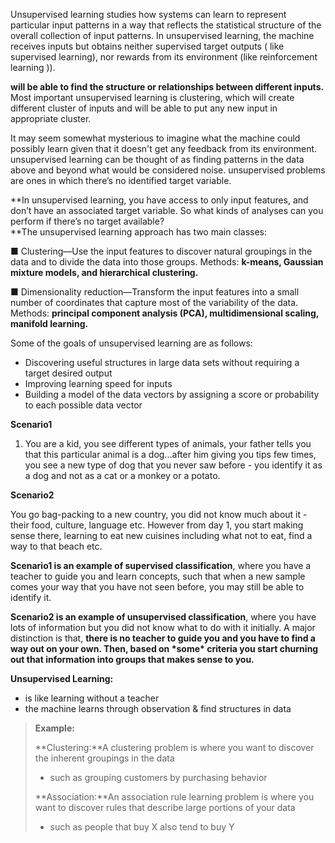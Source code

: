 Unsupervised learning studies how systems can learn to represent particular input patterns in a way that reflects the statistical structure of the overall collection of input patterns. In unsupervised learning, the machine receives inputs but obtains neither supervised target outputs \( like supervised learning\), nor rewards from its environment \(like reinforcement learning \)\).

**will be able to find the structure or relationships between different inputs.** Most important unsupervised learning is clustering, which will create different cluster of inputs and will be able to put any new input in appropriate cluster.

It may seem somewhat mysterious to imagine what the machine could possibly learn given that it doesn't get any feedback from its environment. unsupervised learning can be thought of as finding patterns in the data above and beyond what would be considered noise. unsupervised problems are ones in which there’s no identified target variable.

**In unsupervised learning, you have access to only input features, and don’t have an associated target variable. So what kinds of analyses can you perform if there’s no target available?                     
**The unsupervised learning approach has two main classes:

■ Clustering—Use the input features to discover natural groupings in the data and to divide the data into those groups. Methods: **k-means, Gaussian mixture models, and hierarchical clustering.**

■ Dimensionality reduction—Transform the input features into a small number of coordinates that capture most of the variability of the data. Methods: **principal component analysis \(PCA\), multidimensional scaling, manifold learning.**

Some of the goals of unsupervised learning are as follows:

* Discovering useful structures in large data sets without requiring a target desired output
* Improving learning speed for inputs
* Building a model of the data vectors by assigning a score or probability to each possible data vector

**Scenario1**

1. You are a kid, you see different types of animals, your father tells you that this particular animal is a dog…after him giving you tips few times, you see a new type of dog that you never saw before - you identify it as a dog and not as a cat or a monkey or a potato.

**Scenario2**

You go bag-packing to a new country, you did not know much about it - their food, culture, language etc. However from day 1, you start making sense there, learning to eat new cuisines including what not to eat, find a way to that beach etc.

**Scenario1 is an example of supervised classification**, where you have a teacher to guide you and learn concepts, such that when a new sample comes your way that you have not seen before, you may still be able to identify it.

**Scenario2 is an example of unsupervised classification**, where you have lots of information but you did not know what to do with it initially. A major distinction is that, **there is no teacher to guide you and you have to find a way out on your own. Then, based on \*some\* criteria you start churning out that information into groups that makes sense to you.**

**Unsupervised Learning:**

* is like learning without a teacher
* the machine learns through observation &  find structures in data

> **Example:**
>
> **Clustering:**A clustering problem is where you want to discover the inherent groupings in the data
>
> * such as grouping customers by purchasing behavior
>
> **Association:**An association rule learning problem is where you want to discover rules that describe large portions of your data
>
> * such as people that buy X also tend to buy Y



